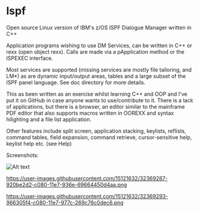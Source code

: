 # lspf
Open source Linux version of IBM's z/OS ISPF Dialogue Manager written in C++

Application programs wishing to use DM Services, can be written in C++ or rexx (open object rexx).  Calls are made via a pApplication method or the ISPEXEC interface.

Most services are supported (missing services are mostly file tailoring, and LM*) as are dynamic input/output areas, tables and a large subset of the ISPF panel language.  See doc directory for more details.

This as been written as an exercise whilst learning C++ and OOP and I've put it on GitHub in case anyone wants to use/contribute to it.  There is a lack of applications, but there is a browser, an editor similar to the mainframe PDF editor that also supports macros written in OOREXX and syntax hilighting and a file list application.

Other features include split screen, application stacking, keylists, reflists, command tables, field expansion, command retrieve, cursor-sensitive help, keylist help etc. (see Help)

Screenshots:

![Alt text](https://user-images.githubusercontent.com/15121632/32369290-942fdd3e-c080-11e7-908b-379ff2acdaef.png)

https://user-images.githubusercontent.com/15121632/32369287-920be2d2-c080-11e7-936e-69664450d4aa.png

https://user-images.githubusercontent.com/15121632/32369293-966305f4-c080-11e7-977c-269c76c0dec6.png

